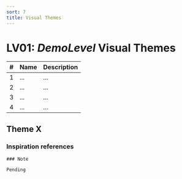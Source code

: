```yaml
---
sort: 7
title: Visual Themes
---
```


# LV01: *DemoLevel* Visual Themes

| # | Name | Description
| - | ---- | -----------
| 1 | ... | ...
| 2 | ... | ...
| 3 | ... | ...
| 4 | ... | ...

## Theme X

### Inspiration references


```note
### Note

Pending
```

